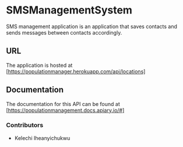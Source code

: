 # SMSManagementSystem
SMS management application is an application that saves contacts and sends messages between contacts accordingly.

## URL
The application is hosted at [https://populationmanager.herokuapp.com/api/locations]

## Documentation
The documentation for this API can be found at [https://populationmanagement.docs.apiary.io/#]

### Contributors
- Kelechi Iheanyichukwu
